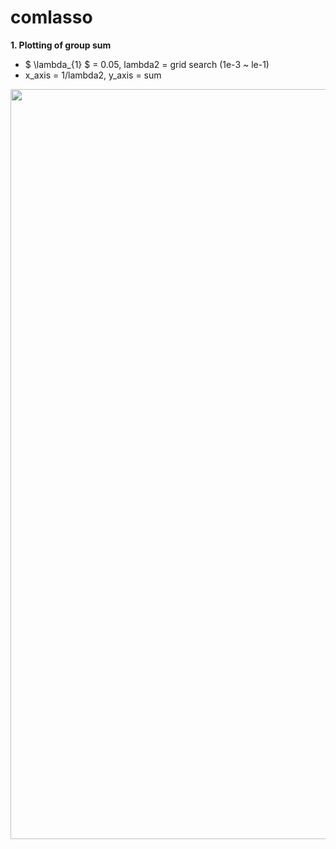 # comlasso

**1. Plotting of group sum** 

- $ \lambda_{1} $ = 0.05, lambda2  = grid search (1e-3 ~ le-1)
- x_axis = 1/lambda2,  y_axis = sum

<img width = "1000" height = '1200' src = https://user-images.githubusercontent.com/37679460/48176644-6bcaa200-e354-11e8-9508-d959d8fbc21e.png>
